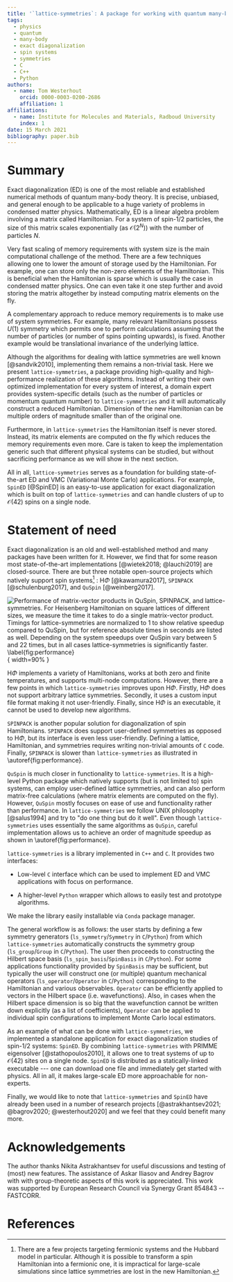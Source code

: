 ```yaml
---
title: '`lattice-symmetries`: A package for working with quantum many-body bases'
tags:
  - physics
  - quantum
  - many-body
  - exact diagonalization
  - spin systems
  - symmetries
  - C
  - C++
  - Python
authors:
  - name: Tom Westerhout
    orcid: 0000-0003-0200-2686
    affiliation: 1
affiliations:
  - name: Institute for Molecules and Materials, Radboud University
    index: 1
date: 15 March 2021
bibliography: paper.bib
---
```


# Summary

Exact diagonalization (ED) is one of the most reliable and established numerical
methods of quantum many-body theory. It is precise, unbiased, and general
enough to be applicable to a huge variety of problems in condensed matter
physics. Mathematically, ED is a linear algebra problem involving a matrix
called Hamiltonian. For a system of spin-1/2 particles, the size of this matrix
scales exponentially (as $\mathcal{O}(2^N)$) with the number of particles $N$.

Very fast scaling of memory requirements with system size is the main
computational challenge of the method. There are a few techniques allowing one
to lower the amount of storage used by the Hamiltonian. For example, one can
store only the non-zero elements of the Hamiltonian. This is beneficial when the
Hamiltonian is sparse which is usually the case in condensed matter physics.
One can even take it one step further and avoid storing the matrix altogether by
instead computing matrix elements on the fly.

A complementary approach to reduce memory requirements is to make use of system
symmetries. For example, many relevant Hamiltonians possess $U(1)$ symmetry
which permits one to perform calculations assuming that the number of particles
(or number of spins pointing upwards), is fixed. Another example would be
translational invariance of the underlying lattice.

Although the algorithms for dealing with lattice symmetries are well known
[@sandvik2010], implementing them remains a non-trivial task. Here we present
`lattice-symmetries`, a package providing high-quality and high-performance
realization of these algorithms. Instead of writing their own optimized
implementation for every system of interest, a domain expert provides
system-specific details (such as the number of particles or momentum quantum
number) to `lattice-symmetries` and it will automatically construct a reduced
Hamiltonian. Dimension of the new Hamiltonian can be multiple orders of
magnitude smaller than of the original one.

Furthermore, in `lattice-symmetries` the Hamiltonian itself is never stored.
Instead, its matrix elements are computed on the fly which reduces the memory
requirements even more. Care is taken to keep the implementation generic such
that different physical systems can be studied, but without sacrificing
performance as we will show in the next section.

All in all, `lattice-symmetries` serves as a foundation for building
state-of-the-art ED and VMC (Variational Monte Carlo) applications. For example,
`SpinED` [@SpinED] is an easy-to-use application for exact diagonalization which
is built on top of `lattice-symmetries` and can handle clusters of up to
$\mathcal{O}(42)$ spins on a single node.

# Statement of need

Exact diagonalization is an old and well-established method and many packages
have been written for it. However, we find that for some reason most
state-of-the-art implementations [@wietek2018; @lauchi2019] are closed-source.
There are but three notable open-source projects which natively support spin
systems[^1] : $\text{H}\Phi$ [@kawamura2017], `SPINPACK` [@schulenburg2017], and
`QuSpin` [@weinberg2017].

[^1]: There are a few projects targeting fermionic systems and the Hubbard model
  in particular. Although it is possible to transform a spin Hamiltonian into a
  fermionic one, it is impractical for large-scale simulations since lattice
  symmetries are lost in the new Hamiltonian.

![Performance of matrix-vector products in `QuSpin`, `SPINPACK`, and
`lattice-symmetries`. For Heisenberg Hamiltonian on square lattices of different
sizes, we measure the time it takes to do a single matrix-vector product.
Timings for `lattice-symmetries` are normalized to $1$ to show relative speedup
compared to `QuSpin`, but for reference absolute times in seconds are listed as
well. Depending on the system speedups over `QuSpin` vary between 5 and 22
times, but in all cases `lattice-symmetries` is significantly faster.
\label{fig:performance}](02_operator_application.jpg){ width=90% }

$\text{H}\Phi$ implements a variety of Hamiltonians, works at both zero and
finite temperatures, and supports multi-node computations. However, there are a
few points in which `lattice-symmetries` improves upon $\text{H}\Phi$. Firstly,
$\text{H}\Phi$ does not support arbitrary lattice symmetries. Secondly, it uses
a custom input file format making it not user-friendly. Finally, since
$\text{H}\Phi$ is an executable, it cannot be used to develop new algorithms.

`SPINPACK` is another popular solution for diagonalization of spin Hamiltonians.
`SPINPACK` does support user-defined symmetries as opposed to $\text{H}\Phi$,
but its interface is even less user-friendly. Defining a lattice, Hamiltonian,
and symmetries requires writing non-trivial amounts of `C` code. Finally,
`SPINPACK` is slower than `lattice-symmetries` as illustrated in
\autoref{fig:performance}.

`QuSpin` is much closer in functionality to `lattice-symmetries`. It is a high-level
Python package which natively supports (but is not limited to) spin systems, can
employ user-defined lattice symmetries, and can also perform matrix-free
calculations (where matrix elements are computed on the fly). However, `QuSpin`
mostly focuses on ease of use and functionality rather than performance. In
`lattice-symmetries` we follow UNIX philosophy [@salus1994] and try to "do one thing
but do it well". Even though `lattice-symmetries` uses essentially the same
algorithms as `QuSpin`, careful implementation allows us to achieve an order of
magnitude speedup as shown in \autoref{fig:performance}.

`lattice-symmetries` is a library implemented in `C++` and `C`. It provides two
interfaces:

  * Low-level `C` interface which can be used to implement ED and VMC
  applications with focus on performance.

  * A higher-level `Python` wrapper which allows to easily test and prototype
  algorithms.

We make the library easily installable via `Conda` package manager.

The general workflow is as follows: the user starts by defining a few symmetry
generators (`ls_symmetry`/`Symmetry` in `C`/`Python`) from which
`lattice-symmetries` automatically constructs the symmetry group
(`ls_group`/`Group` in `C`/`Python`). The user then proceeds to constructing the
Hilbert space basis (`ls_spin_basis`/`SpinBasis` in `C`/`Python`). For some
applications functionality provided by `SpinBasis` may be sufficient, but
typically the user will construct one (or multiple) quantum mechanical operators
(`ls_operator`/`Operator` in `C`/`Python`) corresponding to the Hamiltonian and
various observables. `Operator` can be efficiently applied to vectors in the
Hilbert space (i.e. wavefunctions). Also, in cases when the Hilbert space
dimension is so big that the wavefunction cannot be written down explicitly (as
a list of coefficients), `Operator` can be applied to individual spin
configurations to implement Monte Carlo local estimators.

As an example of what can be done with `lattice-symmetries`, we implemented a
standalone application for exact diagonalization studies of spin-1/2 systems:
`SpinED`. By combining `lattice-symmetries` with PRIMME eigensolver
[@stathopoulos2010], it allows one to treat systems of up to $\mathcal{O}(42)$
sites on a single node. `SpinED` is distributed as a statically-linked
executable --- one can download one file and immediately get started with
physics. All in all, it makes large-scale ED more approachable for non-experts.

Finally, we would like to note that `lattice-symmetries` and `SpinED` have
already been used in a number of research projects [@astrakhantsev2021;
@bagrov2020; @westerhout2020] and we feel that they could benefit many more.

# Acknowledgements

The author thanks Nikita Astrakhantsev for useful discussions and testing of
(most) new features. The assistance of Askar Iliasov and Andrey Bagrov with with
group-theoretic aspects of this work is appreciated. This work was supported by
European Research Council via Synergy Grant 854843 -- FASTCORR.

# References
